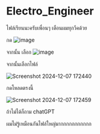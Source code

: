 # Electro_Engineer
ไฟล์เรียนนะครับเพื่อนๆ เตือนผมทุกวีคด้วย

กด
![image](https://github.com/user-attachments/assets/3571b22f-4ea9-41f8-bb68-02f852c39aa1)

จากนั้น เลือก 
![image](https://github.com/user-attachments/assets/9011cf7c-224c-4103-b64a-225080affb76)

จากนั้นเลือกไฟล์


![Screenshot 2024-12-07 172440](https://github.com/user-attachments/assets/72b47f15-1061-448f-ae34-5a630fe2a820)


กดโหลดตรงนี้


![Screenshot 2024-12-07 172459](https://github.com/user-attachments/assets/587bb04b-e7a4-4ba9-b683-8a17a6740d09)



ถ้าไม่ได้ก็ถาม chatGPT

ผมไม่รู้เหมือนกันไฟล์ใหญ่มากกกกกกกกกกก

